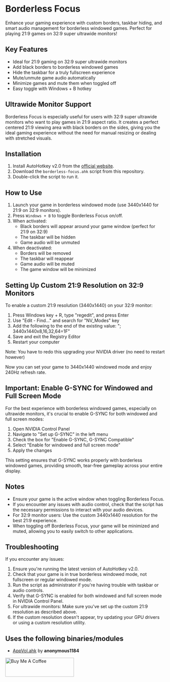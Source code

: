# Borderless Focus

Enhance your gaming experience with custom borders, taskbar hiding, and smart audio management for borderless windowed games. Perfect for playing 21:9 games on 32:9 super ultrawide monitors!

## Key Features

- Ideal for 21:9 gaming on 32:9 super ultrawide monitors
- Add black borders to borderless windowed games
- Hide the taskbar for a truly fullscreen experience
- Mute/unmute game audio automatically
- Minimize games and mute them when toggled off
- Easy toggle with Windows + B hotkey

## Ultrawide Monitor Support

Borderless Focus is especially useful for users with 32:9 super ultrawide monitors who want to play games in 21:9 aspect ratio. It creates a perfect centered 21:9 viewing area with black borders on the sides, giving you the ideal gaming experience without the need for manual resizing or dealing with stretched visuals.

## Installation

1. Install AutoHotkey v2.0 from the [official website](https://www.autohotkey.com/).
2. Download the `borderless-focus.ahk` script from this repository.
3. Double-click the script to run it.

## How to Use

1. Launch your game in borderless windowed mode (use 3440x1440 for 21:9 on 32:9 monitors).
2. Press `Windows + B` to toggle Borderless Focus on/off.
3. When activated:
   - Black borders will appear around your game window (perfect for 21:9 on 32:9)
   - The taskbar will be hidden
   - Game audio will be unmuted
4. When deactivated:
   - Borders will be removed
   - The taskbar will reappear
   - Game audio will be muted
   - The game window will be minimized

## Setting Up Custom 21:9 Resolution on 32:9 Monitors

To enable a custom 21:9 resolution (3440x1440) on your 32:9 monitor:

1. Press Windows key + R, type "regedit", and press Enter
2. Use "Edit - Find..." and search for "NV_Modes" key
4. Add the following to the end of the existing value: "; 3440x1440x8,16,32,64=1F"
5. Save and exit the Registry Editor
6. Restart your computer

Note: You have to redo this upgrading your NVIDIA driver (no need to restart however)

Now you can set your game to 3440x1440 windowed mode and enjoy 240Hz refresh rate.

## Important: Enable G-SYNC for Windowed and Full Screen Mode

For the best experience with borderless windowed games, especially on ultrawide monitors, it's crucial to enable G-SYNC for both windowed and full screen modes:

1. Open NVIDIA Control Panel
2. Navigate to "Set up G-SYNC" in the left menu
3. Check the box for "Enable G-SYNC, G-SYNC Compatible"
4. Select "Enable for windowed and full screen mode"
5. Apply the changes

This setting ensures that G-SYNC works properly with borderless windowed games, providing smooth, tear-free gameplay across your entire display.


## Notes

- Ensure your game is the active window when toggling Borderless Focus.
- If you encounter any issues with audio control, check that the script has the necessary permissions to interact with your audio devices.
- For 32:9 monitor users: Use the custom 3440x1440 resolution for the best 21:9 experience.
- When toggling off Borderless Focus, your game will be minimized and muted, allowing you to easily switch to other applications.

## Troubleshooting

If you encounter any issues:
1. Ensure you're running the latest version of AutoHotkey v2.0.
2. Check that your game is in true borderless windowed mode, not fullscreen or regular windowed mode.
3. Run the script as administrator if you're having trouble with taskbar or audio controls.
4. Verify that G-SYNC is enabled for both windowed and full screen mode in NVIDIA Control Panel.
5. For ultrawide monitors: Make sure you've set up the custom 21:9 resolution as described above.
6. If the custom resolution doesn't appear, try updating your GPU drivers or using a custom resolution utility.

## Uses the following binaries/modules
* [AppVol.ahk](https://gist.github.com/anonymous1184/b251cd8407a379d4965791585887cfce) by **anonymous1184**

<a href="https://www.buymeacoffee.com/adore" target="_blank"><img src="https://cdn.buymeacoffee.com/buttons/v2/default-blue.png" alt="Buy Me A Coffee" style="height: 60px !important;width: 217px !important;" ></a>
